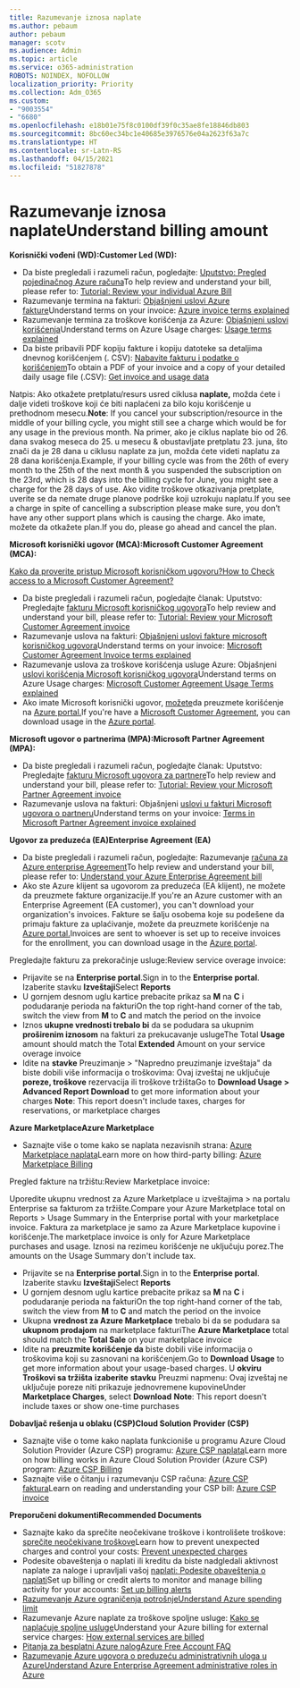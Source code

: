 ```yaml
---
title: Razumevanje iznosa naplate
ms.author: pebaum
author: pebaum
manager: scotv
ms.audience: Admin
ms.topic: article
ms.service: o365-administration
ROBOTS: NOINDEX, NOFOLLOW
localization_priority: Priority
ms.collection: Adm_O365
ms.custom:
- "9003554"
- "6680"
ms.openlocfilehash: e18b01e75f8c0100df39f0c35ae8fe18846db803
ms.sourcegitcommit: 8bc60ec34bc1e40685e3976576e04a2623f63a7c
ms.translationtype: HT
ms.contentlocale: sr-Latn-RS
ms.lasthandoff: 04/15/2021
ms.locfileid: "51827878"
---
```

# <a name="understand-billing-amount"></a><span data-ttu-id="b3e1b-102">Razumevanje iznosa naplate</span><span class="sxs-lookup"><span data-stu-id="b3e1b-102">Understand billing amount</span></span>

<span data-ttu-id="b3e1b-103">**Korisnički vođeni (WD):**</span><span class="sxs-lookup"><span data-stu-id="b3e1b-103">**Customer Led (WD):**</span></span>

- <span data-ttu-id="b3e1b-104">Da biste pregledali i razumeli račun, pogledajte: [Uputstvo: Pregled pojedinačnog Azure računa](https://docs.microsoft.com/azure/cost-management-billing/understand/review-individual-bill?WT.mc_id=Portal-Microsoft_Azure_Support)</span><span class="sxs-lookup"><span data-stu-id="b3e1b-104">To help review and understand your bill, please refer to: [Tutorial: Review your individual Azure Bill](https://docs.microsoft.com/azure/cost-management-billing/understand/review-individual-bill?WT.mc_id=Portal-Microsoft_Azure_Support)</span></span>
- <span data-ttu-id="b3e1b-105">Razumevanje termina na fakturi: [Objašnjeni uslovi Azure fakture](https://docs.microsoft.com/azure/cost-management-billing/understand/understand-invoice?WT.mc_id=Portal-Microsoft_Azure_Support)</span><span class="sxs-lookup"><span data-stu-id="b3e1b-105">Understand terms on your invoice: [Azure invoice terms explained](https://docs.microsoft.com/azure/cost-management-billing/understand/understand-invoice?WT.mc_id=Portal-Microsoft_Azure_Support)</span></span>
- <span data-ttu-id="b3e1b-106">Razumevanje termina za troškove korišćenja za Azure: [Objašnjeni uslovi korišćenja](https://docs.microsoft.com/azure/cost-management-billing/understand/understand-usage?WT.mc_id=Portal-Microsoft_Azure_Support)</span><span class="sxs-lookup"><span data-stu-id="b3e1b-106">Understand terms on Azure Usage charges: [Usage terms explained](https://docs.microsoft.com/azure/cost-management-billing/understand/understand-usage?WT.mc_id=Portal-Microsoft_Azure_Support)</span></span>
- <span data-ttu-id="b3e1b-107">Da biste pribavili PDF kopiju fakture i kopiju datoteke sa detaljima dnevnog korišćenjem (. CSV): [Nabavite fakturu i podatke o korišćenjem](https://docs.microsoft.com/azure/billing/billing-download-azure-invoice-daily-usage-date?WT.mc_id=Portal-Microsoft_Azure_Support)</span><span class="sxs-lookup"><span data-stu-id="b3e1b-107">To obtain a PDF of your invoice and a copy of your detailed daily usage file (.CSV): [Get invoice and usage data](https://docs.microsoft.com/azure/billing/billing-download-azure-invoice-daily-usage-date?WT.mc_id=Portal-Microsoft_Azure_Support)</span></span>

<span data-ttu-id="b3e1b-108">Natpis: Ako otkažete pretplatu/resurs usred ciklusa **naplate,** možda ćete i dalje videti troškove koji će biti naplaćeni za bilo koju korišćenje u prethodnom mesecu.</span><span class="sxs-lookup"><span data-stu-id="b3e1b-108">**Note**: If you cancel your subscription/resource in the middle of your billing cycle, you might still see a charge which would be for any usage in the previous month.</span></span> <span data-ttu-id="b3e1b-109">Na primer, ako je ciklus naplate bio od 26. dana svakog meseca do 25. u mesecu & obustavljate pretplatu 23. juna, što znači da je 28 dana u ciklusu naplate za jun, možda ćete videti naplatu za 28 dana korišćenja.</span><span class="sxs-lookup"><span data-stu-id="b3e1b-109">Example, if your billing cycle was from the 26th of every month to the 25th of the next month & you suspended the subscription on the 23rd, which is 28 days into the billing cycle for June, you might see a charge for the 28 days of use.</span></span> <span data-ttu-id="b3e1b-110">Ako vidite troškove otkazivanja pretplate, uverite se da nemate druge planove podrške koji uzrokuju naplatu.</span><span class="sxs-lookup"><span data-stu-id="b3e1b-110">If you see a charge in spite of cancelling a subscription please make sure, you don’t have any other support plans which is causing the charge.</span></span> <span data-ttu-id="b3e1b-111">Ako imate, možete da otkažete plan.</span><span class="sxs-lookup"><span data-stu-id="b3e1b-111">If you do, please go ahead and cancel the plan.</span></span>

<span data-ttu-id="b3e1b-112">**Microsoft korisnički ugovor (MCA):**</span><span class="sxs-lookup"><span data-stu-id="b3e1b-112">**Microsoft Customer Agreement (MCA):**</span></span>

[<span data-ttu-id="b3e1b-113">Kako da proverite pristup Microsoft korisničkom ugovoru?</span><span class="sxs-lookup"><span data-stu-id="b3e1b-113">How to Check access to a Microsoft Customer Agreement?</span></span>](https://docs.microsoft.com/azure/cost-management-billing/manage/download-azure-invoice-daily-usage-date?WT.mc_id=Portal-Microsoft_Azure_Support#check-access-to-a-microsoft-customer-agreement)

- <span data-ttu-id="b3e1b-114">Da biste pregledali i razumeli račun, pogledajte članak: Uputstvo: Pregledajte [fakturu Microsoft korisničkog ugovora](https://docs.microsoft.com/azure/cost-management-billing/understand/review-customer-agreement-bill?WT.mc_id=Portal-Microsoft_Azure_Support)</span><span class="sxs-lookup"><span data-stu-id="b3e1b-114">To help review and understand your bill, please refer to: [Tutorial: Review your Microsoft Customer Agreement invoice](https://docs.microsoft.com/azure/cost-management-billing/understand/review-customer-agreement-bill?WT.mc_id=Portal-Microsoft_Azure_Support)</span></span>
- <span data-ttu-id="b3e1b-115">Razumevanje uslova na fakturi: [Objašnjeni uslovi fakture microsoft korisničkog ugovora](https://docs.microsoft.com/azure/cost-management-billing/understand/mca-understand-your-invoice?WT.mc_id=Portal-Microsoft_Azure_Support)</span><span class="sxs-lookup"><span data-stu-id="b3e1b-115">Understand terms on your invoice: [Microsoft Customer Agreement Invoice terms explained](https://docs.microsoft.com/azure/cost-management-billing/understand/mca-understand-your-invoice?WT.mc_id=Portal-Microsoft_Azure_Support)</span></span>
- <span data-ttu-id="b3e1b-116">Razumevanje uslova za troškove korišćenja usluge Azure: Objašnjeni [uslovi korišćenja Microsoft korisničkog ugovora](https://docs.microsoft.com/azure/cost-management-billing/understand/mca-understand-your-usage?WT.mc_id=Portal-Microsoft_Azure_Support)</span><span class="sxs-lookup"><span data-stu-id="b3e1b-116">Understand terms on Azure Usage charges: [Microsoft Customer Agreement Usage Terms explained](https://docs.microsoft.com/azure/cost-management-billing/understand/mca-understand-your-usage?WT.mc_id=Portal-Microsoft_Azure_Support)</span></span>
- <span data-ttu-id="b3e1b-117">Ako imate Microsoft korisnički ugovor, [možete](https://docs.microsoft.com/azure/cost-management-billing/manage/download-azure-invoice-daily-usage-date?WT.mc_id=Portal-Microsoft_Azure_Support#check-access-to-a-microsoft-customer-agreement)da preuzmete korišćenje na [Azure portal.](https://portal.azure.com/)</span><span class="sxs-lookup"><span data-stu-id="b3e1b-117">If you're have a [Microsoft Customer Agreement](https://docs.microsoft.com/azure/cost-management-billing/manage/download-azure-invoice-daily-usage-date?WT.mc_id=Portal-Microsoft_Azure_Support#check-access-to-a-microsoft-customer-agreement), you can download usage in the [Azure portal](https://portal.azure.com/).</span></span>

<span data-ttu-id="b3e1b-118">**Microsoft ugovor o partnerima (MPA):**</span><span class="sxs-lookup"><span data-stu-id="b3e1b-118">**Microsoft Partner Agreement (MPA):**</span></span>

- <span data-ttu-id="b3e1b-119">Da biste pregledali i razumeli račun, pogledajte članak: Uputstvo: Pregledajte [fakturu Microsoft ugovora za partnere](https://docs.microsoft.com/azure/cost-management-billing/understand/review-partner-agreement-bill?WT.mc_id=Portal-Microsoft_Azure_Support)</span><span class="sxs-lookup"><span data-stu-id="b3e1b-119">To help review and understand your bill, please refer to: [Tutorial: Review your Microsoft Partner Agreement invoice](https://docs.microsoft.com/azure/cost-management-billing/understand/review-partner-agreement-bill?WT.mc_id=Portal-Microsoft_Azure_Support)</span></span>
- <span data-ttu-id="b3e1b-120">Razumevanje uslova na fakturi: Objašnjeni [uslovi u fakturi Microsoft ugovora o partneru](https://docs.microsoft.com/azure/cost-management-billing/understand/mpa-invoice-terms?WT.mc_id=Portal-Microsoft_Azure_Support)</span><span class="sxs-lookup"><span data-stu-id="b3e1b-120">Understand terms on your invoice: [Terms in Microsoft Partner Agreement invoice explained](https://docs.microsoft.com/azure/cost-management-billing/understand/mpa-invoice-terms?WT.mc_id=Portal-Microsoft_Azure_Support)</span></span>

<span data-ttu-id="b3e1b-121">**Ugovor za preduzeća (EA)**</span><span class="sxs-lookup"><span data-stu-id="b3e1b-121">**Enterprise Agreement (EA)**</span></span>

- <span data-ttu-id="b3e1b-122">Da biste pregledali i razumeli račun, pogledajte: Razumevanje [računa za Azure enterprise Agreement](https://docs.microsoft.com/azure/cost-management-billing/understand/review-enterprise-agreement-bill?WT.mc_id=Portal-Microsoft_Azure_Support)</span><span class="sxs-lookup"><span data-stu-id="b3e1b-122">To help review and understand your bill, please refer to: [Understand your Azure Enterprise Agreement bill](https://docs.microsoft.com/azure/cost-management-billing/understand/review-enterprise-agreement-bill?WT.mc_id=Portal-Microsoft_Azure_Support)</span></span>
- <span data-ttu-id="b3e1b-123">Ako ste Azure klijent sa ugovorom za preduzeća (EA klijent), ne možete da preuzmete fakture organizacije.</span><span class="sxs-lookup"><span data-stu-id="b3e1b-123">If you're an Azure customer with an Enterprise Agreement (EA customer), you can't download your organization's invoices.</span></span> <span data-ttu-id="b3e1b-124">Fakture se šalju osobema koje su podešene da primaju fakture za uplaćivanje, možete da preuzmete korišćenje na [Azure portal.](https://portal.azure.com/)</span><span class="sxs-lookup"><span data-stu-id="b3e1b-124">Invoices are sent to whoever is set up to receive invoices for the enrollment, you can download usage in the [Azure portal](https://portal.azure.com/).</span></span>

<span data-ttu-id="b3e1b-125">Pregledajte fakturu za prekoračinje usluge:</span><span class="sxs-lookup"><span data-stu-id="b3e1b-125">Review service overage invoice:</span></span>

- <span data-ttu-id="b3e1b-126">Prijavite se na **Enterprise portal**.</span><span class="sxs-lookup"><span data-stu-id="b3e1b-126">Sign in to the **Enterprise portal**.</span></span> <span data-ttu-id="b3e1b-127">Izaberite stavku **Izveštaji**</span><span class="sxs-lookup"><span data-stu-id="b3e1b-127">Select **Reports**</span></span>
- <span data-ttu-id="b3e1b-128">U gornjem desnom uglu kartice prebacite prikaz sa **M** na **C** i podudaranje perioda na fakturi</span><span class="sxs-lookup"><span data-stu-id="b3e1b-128">On the top right-hand corner of the tab, switch the view from **M** to **C** and match the period on the invoice</span></span>
- <span data-ttu-id="b3e1b-129">Iznos **ukupne vrednosti trebalo bi** da se podudara sa ukupnim **proširenim iznosom** na fakturi za prekucavanje usluge</span><span class="sxs-lookup"><span data-stu-id="b3e1b-129">The Total **Usage** amount should match the Total **Extended** Amount on your service overage invoice</span></span>
- <span data-ttu-id="b3e1b-130">Idite na **stavke** Preuzimanje > "Napredno preuzimanje izveštaja" da biste dobili više informacija o troškovima: Ovaj izveštaj ne uključuje **poreze, troškove** rezervacija ili troškove tržišta</span><span class="sxs-lookup"><span data-stu-id="b3e1b-130">Go to **Download Usage > Advanced Report Download** to get more information about your charges **Note**: This report doesn't include taxes, charges for reservations, or marketplace charges</span></span>

<span data-ttu-id="b3e1b-131">**Azure Marketplace**</span><span class="sxs-lookup"><span data-stu-id="b3e1b-131">**Azure Marketplace**</span></span>

- <span data-ttu-id="b3e1b-132">Saznajte više o tome kako se naplata nezavisnih strana: [Azure Marketplace naplata](https://docs.microsoft.com/azure/billing/billing-understand-your-azure-marketplace-charges?WT.mc_id=Portal-Microsoft_Azure_Support)</span><span class="sxs-lookup"><span data-stu-id="b3e1b-132">Learn more on how third-party billing: [Azure Marketplace Billing](https://docs.microsoft.com/azure/billing/billing-understand-your-azure-marketplace-charges?WT.mc_id=Portal-Microsoft_Azure_Support)</span></span>

<span data-ttu-id="b3e1b-133">Pregled fakture na tržištu:</span><span class="sxs-lookup"><span data-stu-id="b3e1b-133">Review Marketplace invoice:</span></span>

<span data-ttu-id="b3e1b-134">Uporedite ukupnu vrednost za Azure Marketplace u izveštajima > na portalu Enterprise sa fakturom za tržište.</span><span class="sxs-lookup"><span data-stu-id="b3e1b-134">Compare your Azure Marketplace total on Reports > Usage Summary in the Enterprise portal with your marketplace invoice.</span></span> <span data-ttu-id="b3e1b-135">Faktura za marketplace je samo za Azure Marketplace kupovine i korišćenje.</span><span class="sxs-lookup"><span data-stu-id="b3e1b-135">The marketplace invoice is only for Azure Marketplace purchases and usage.</span></span> <span data-ttu-id="b3e1b-136">Iznosi na rezimeu korišćenje ne uključuju porez.</span><span class="sxs-lookup"><span data-stu-id="b3e1b-136">The amounts on the Usage Summary don't include tax.</span></span>

- <span data-ttu-id="b3e1b-137">Prijavite se na **Enterprise portal**.</span><span class="sxs-lookup"><span data-stu-id="b3e1b-137">Sign in to the **Enterprise portal**.</span></span> <span data-ttu-id="b3e1b-138">Izaberite stavku **Izveštaji**</span><span class="sxs-lookup"><span data-stu-id="b3e1b-138">Select **Reports**</span></span>
- <span data-ttu-id="b3e1b-139">U gornjem desnom uglu kartice prebacite prikaz sa **M** na **C** i podudaranje perioda na fakturi</span><span class="sxs-lookup"><span data-stu-id="b3e1b-139">On the top right-hand corner of the tab, switch the view from **M** to **C** and match the period on the invoice</span></span>
- <span data-ttu-id="b3e1b-140">Ukupna **vrednost za Azure Marketplace** trebalo bi da se podudara sa **ukupnom prodajom** na marketplace fakturi</span><span class="sxs-lookup"><span data-stu-id="b3e1b-140">The **Azure Marketplace** total should match the **Total Sale** on your marketplace invoice</span></span>
- <span data-ttu-id="b3e1b-141">Idite na **preuzmite korišćenje da** biste dobili više informacija o troškovima koji su zasnovani na korišćenjem.</span><span class="sxs-lookup"><span data-stu-id="b3e1b-141">Go to **Download Usage** to get more information about your usage-based charges.</span></span> <span data-ttu-id="b3e1b-142">U **okviru Troškovi sa tržišta** **izaberite** **stavku** Preuzmi napmenu: Ovaj izveštaj ne uključuje poreze niti prikazuje jednovremene kupovine</span><span class="sxs-lookup"><span data-stu-id="b3e1b-142">Under **Marketplace Charges**, select **Download** **Note**: This report doesn't include taxes or show one-time purchases</span></span>

<span data-ttu-id="b3e1b-143">**Dobavljač rešenja u oblaku (CSP)**</span><span class="sxs-lookup"><span data-stu-id="b3e1b-143">**Cloud Solution Provider (CSP)**</span></span>

- <span data-ttu-id="b3e1b-144">Saznajte više o tome kako naplata funkcioniše u programu Azure Cloud Solution Provider (Azure CSP) programu: [Azure CSP naplata](https://docs.microsoft.com/azure/cloud-solution-provider/billing/azure-csp-billing-overview?WT.mc_id=Portal-Microsoft_Azure_Support)</span><span class="sxs-lookup"><span data-stu-id="b3e1b-144">Learn more on how billing works in Azure Cloud Solution Provider (Azure CSP) program: [Azure CSP Billing](https://docs.microsoft.com/azure/cloud-solution-provider/billing/azure-csp-billing-overview?WT.mc_id=Portal-Microsoft_Azure_Support)</span></span>
- <span data-ttu-id="b3e1b-145">Saznajte više o čitanju i razumevanju CSP računa: [Azure CSP faktura](https://docs.microsoft.com/azure/cloud-solution-provider/billing/azure-csp-invoice?WT.mc_id=Portal-Microsoft_Azure_Support)</span><span class="sxs-lookup"><span data-stu-id="b3e1b-145">Learn on reading and understanding your CSP bill: [Azure CSP invoice](https://docs.microsoft.com/azure/cloud-solution-provider/billing/azure-csp-invoice?WT.mc_id=Portal-Microsoft_Azure_Support)</span></span>

<span data-ttu-id="b3e1b-146">**Preporučeni dokumenti**</span><span class="sxs-lookup"><span data-stu-id="b3e1b-146">**Recommended Documents**</span></span>

- <span data-ttu-id="b3e1b-147">Saznajte kako da sprečite neočekivane troškove i kontrolišete troškove: [sprečite neočekivane troškove](https://docs.microsoft.com/azure/cost-management-billing/manage/getting-started?WT.mc_id=Portal-Microsoft_Azure_Support)</span><span class="sxs-lookup"><span data-stu-id="b3e1b-147">Learn how to prevent unexpected charges and control your costs: [Prevent unexpected charges](https://docs.microsoft.com/azure/cost-management-billing/manage/getting-started?WT.mc_id=Portal-Microsoft_Azure_Support)</span></span>
- <span data-ttu-id="b3e1b-148">Podesite obaveštenja o naplati ili kreditu da biste nadgledali aktivnost naplate za naloge i upravljali vašoj [naplati: Podesite obaveštenja o naplati](https://docs.microsoft.com/azure/cost-management-billing/costs/cost-mgt-alerts-monitor-usage-spending?WT.mc_id=Portal-Microsoft_Azure_Support)</span><span class="sxs-lookup"><span data-stu-id="b3e1b-148">Set up billing or credit alerts to monitor and manage billing activity for your accounts: [Set up billing alerts](https://docs.microsoft.com/azure/cost-management-billing/costs/cost-mgt-alerts-monitor-usage-spending?WT.mc_id=Portal-Microsoft_Azure_Support)</span></span>
- [<span data-ttu-id="b3e1b-149">Razumevanje Azure ograničenja potrošnje</span><span class="sxs-lookup"><span data-stu-id="b3e1b-149">Understand Azure spending limit</span></span>](https://docs.microsoft.com/azure/cost-management-billing/manage/spending-limit?WT.mc_id=Portal-Microsoft_Azure_Support)
- <span data-ttu-id="b3e1b-150">Razumevanje Azure naplate za troškove spoljne usluge: [Kako se naplaćuje spoljne usluge](https://docs.microsoft.com/azure/cost-management-billing/understand/understand-azure-marketplace-charges?WT.mc_id=Portal-Microsoft_Azure_Support)</span><span class="sxs-lookup"><span data-stu-id="b3e1b-150">Understand your Azure billing for external service charges: [How external services are billed](https://docs.microsoft.com/azure/cost-management-billing/understand/understand-azure-marketplace-charges?WT.mc_id=Portal-Microsoft_Azure_Support)</span></span>
- [<span data-ttu-id="b3e1b-151">Pitanja za besplatni Azure nalog</span><span class="sxs-lookup"><span data-stu-id="b3e1b-151">Azure Free Account FAQ</span></span>](https://azure.microsoft.com/free/free-account-faq/)
- [<span data-ttu-id="b3e1b-152">Razumevanje Azure ugovora o preduzeću administrativnih uloga u Azure</span><span class="sxs-lookup"><span data-stu-id="b3e1b-152">Understand Azure Enterprise Agreement administrative roles in Azure</span></span>](https://docs.microsoft.com/azure/cost-management-billing/manage/understand-ea-roles?WT.mc_id=Portal-Microsoft_Azure_Support)